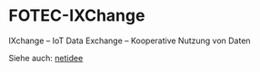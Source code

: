 # FOTEC-IXChange
IXchange – IoT Data Exchange – Kooperative Nutzung von Daten

Siehe auch: [netidee](https://www.netidee.at/ixchange)
